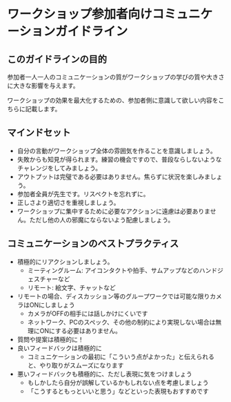 # ワークショップ参加者向けコミュニケーションガイドライン

## このガイドラインの目的
参加者一人一人のコミュニケーションの質がワークショップの学びの質や大きさに大きな影響を与えます。

ワークショップの効果を最大化するための、参加者側に意識して欲しい内容をこちらに記載します。

## マインドセット
- 自分の言動がワークショップ全体の雰囲気を作ることを意識しましょう。
- 失敗からも知見が得られます。練習の機会ですので、普段ならしないようなチャレンジをしてみましょう。
- アウトプットは完璧である必要はありません。焦らずに状況を楽しみましょう。
- 参加者全員が先生です。リスペクトを忘れずに。
- 正しさより適切さを重視しましょう。
- ワークショップに集中するために必要なアクションに遠慮は必要ありません。ただし他の人の邪魔にならないよう配慮しましょう。

## コミュニケーションのベストプラクティス
- 積極的にリアクションしましょう。
  - ミーティングルーム: アイコンタクトや拍手、サムアップなどのハンドジェスチャーなど
  - リモート: 絵文字、チャットなど
- リモートの場合、ディスカッション等のグループワークでは可能な限りカメラはONにしましょう
  - カメラがOFFの相手には話しかけにくいです
  - ネットワーク、PCのスペック、その他の制約により実現しない場合は無理にONにする必要はありません。
- 質問や提案は積極的に！
- 良いフィードバックは積極的に
  - コミュニケーションの最初に「こういう点がよかった」と伝えられると、やり取りがスムーズになります
- 悪いフィードバックも積極的に、ただし表現に気をつけましょう
  - もしかしたら自分が誤解しているかもしれない点を考慮しましょう
  - 「こうするともっといいと思う」などといった表現もおすすめです





